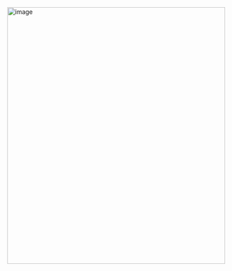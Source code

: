<img width="500" height="588" alt="image" src="https://github.com/user-attachments/assets/01754678-3d86-42ef-852a-94fbbb727dff" />
